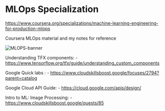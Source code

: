 # MLOps  Specialization
https://www.coursera.org/specializations/machine-learning-engineering-for-production-mlops


Coursera MLOps material and my notes for reference


![MLOPS-banner](https://user-images.githubusercontent.com/31899874/151819562-7ecc026e-de03-4663-a06a-deb30c85ef0e.jpeg)




Understanding TFX components:
                    - https://www.tensorflow.org/tfx/guide/understanding_custom_components
                    
Google Quick labs :
                    - https://www.cloudskillsboost.google/focuses/2794?parent=catalog
                    
Google Cloud API Guide:
                    - https://cloud.google.com/apis/design/
                    
Intro to ML: Image Processing: 
                              - https://www.cloudskillsboost.google/quests/85
